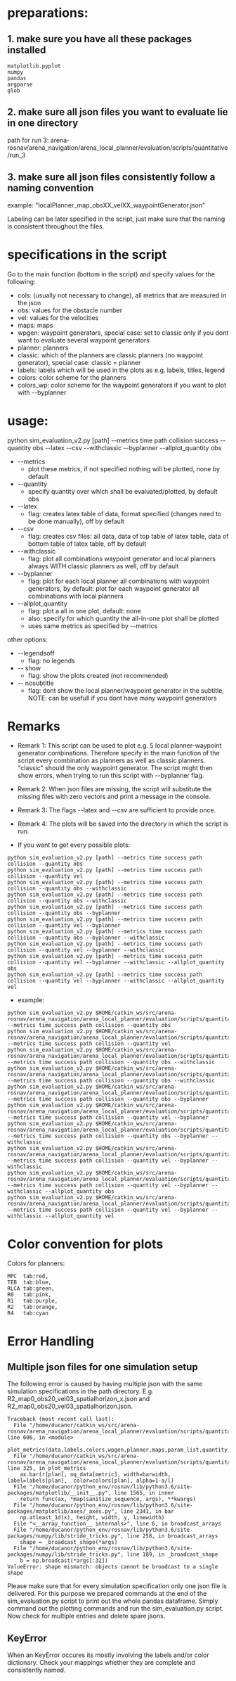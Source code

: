 # preparations:
## 1. make sure you have all these packages installed
```
matplotlib.pyplot
numpy
pandas
argparse
glob
```
## 2. make sure all json files you want to evaluate lie in one directory

path for run 3:
arena-rosnav/arena_navigation/arena_local_planner/evaluation/scripts/quantitative/run_3

## 3. make sure all json files consistently follow a naming convention

example: "localPlanner_map_obsXX_velXX_waypointGenerator.json"

Labeling can be later specified in the script, just make sure that the naming is consistent throughout the files.

# specifications in the script
Go to the main function (bottom in the script) and specify values for the following:
- cols:		(usually not necessary to change), all metrics that are measured in the json
- obs:		values for the obstacle number
- vel:		values for the velocities
- maps:		maps
- wpgen:		waypoint generators, special case: set to classic only if you dont want to evaluate several waypoint generators
- planner:	planners
- classic:	which of the planners are classic planners (no waypoint generator), special case: classic = planner
- labels:	labels which will be used in the plots as e.g. labels, titles, legend
- colors:	color scheme for the planners
- colors_wp:	color scheme for the waypoint generators if you want to plot with --byplanner

# usage:
python sim_evaluation_v2.py [path] --metrics time path collision success --quantity obs --latex --csv --withclassic --byplanner --allplot_quantity obs
- --metrics	
	- plot these metrics, if not specified nothing will be plotted, none by default
- --quantity	
	- specify quantity over which shall be evaluated/plotted, by default obs
- --latex		
	- flag: creates latex table of data, format specified (changes need to be done manually), off by default
- --csv		
	- flag: creates csv files: all data, data of top table of latex table, data of bottom table of latex table, off by default
- --withclassic	
	- flag: plot all combinations waypoint generator and local planners always WITH classic planners as well, off by default
- --byplanner	
	- flag: plot for each local planner all combinations with waypoint generators, by default: plot for each waypoint generator all combinations with local planners
- --allplot_quantity
	- flag: plot a all in one plot, default: none
	- also: specify for which quantity the all-in-one plot shall be plotted
	- uses same metrics as specified by --metrics

other options:
- --legendsoff	
	- flag: no legends
- -- show		
	- flag: show the plots created (not recommended)
- -- nosubtitle	
	- flag: dont show the local planner/waypoint generator in the subtitle, NOTE: can be usefull if you dont have many waypoint generators

# Remarks
- Remark 1:
This script can be used to plot e.g. 5 local planner-waypoint generator combinations.
Therefore specify in the main function of the script every combination as planners as well as classic planners.
"classic" should the only waypoint generator.
The script might then show errors, when trying to run this script with --byplanner flag.

- Remark 2:
When json files are missing, the script will substitute the missing files with zero vectors and print a message in the console.

- Remark 3:
The flags --latex and --csv are sufficient to provide once.

- Remark 4:
The plots will be saved into the directory in which the script is run.

- If you want to get every possible plots:
```
python sim_evaluation_v2.py [path] --metrics time success path collision --quantity obs
python sim_evaluation_v2.py [path] --metrics time success path collision --quantity vel
python sim_evaluation_v2.py [path] --metrics time success path collision --quantity obs --withclassic
python sim_evaluation_v2.py [path] --metrics time success path collision --quantity obs --withclassic
python sim_evaluation_v2.py [path] --metrics time success path collision --quantity obs --byplanner
python sim_evaluation_v2.py [path] --metrics time success path collision --quantity vel --byplanner
python sim_evaluation_v2.py [path] --metrics time success path collision --quantity obs --byplanner --withclassic
python sim_evaluation_v2.py [path] --metrics time success path collision --quantity vel --byplanner --withclassic
python sim_evaluation_v2.py [path] --metrics time success path collision --quantity vel --byplanner --withclassic --allplot_quantity obs
python sim_evaluation_v2.py [path] --metrics time success path collision --quantity vel --byplanner --withclassic --allplot_quantity vel
``` 
- example:
```
python sim_evaluation_v2.py $HOME/catkin_ws/src/arena-rosnav/arena_navigation/arena_local_planner/evaluation/scripts/quantitative/run_3 --metrics time success path collision --quantity obs
python sim_evaluation_v2.py $HOME/catkin_ws/src/arena-rosnav/arena_navigation/arena_local_planner/evaluation/scripts/quantitative/run_3 --metrics time success path collision --quantity vel
python sim_evaluation_v2.py $HOME/catkin_ws/src/arena-rosnav/arena_navigation/arena_local_planner/evaluation/scripts/quantitative/run_3 --metrics time success path collision --quantity obs --withclassic
python sim_evaluation_v2.py $HOME/catkin_ws/src/arena-rosnav/arena_navigation/arena_local_planner/evaluation/scripts/quantitative/run_3 --metrics time success path collision --quantity obs --withclassic
python sim_evaluation_v2.py $HOME/catkin_ws/src/arena-rosnav/arena_navigation/arena_local_planner/evaluation/scripts/quantitative/run_3 --metrics time success path collision --quantity obs --byplanner
python sim_evaluation_v2.py $HOME/catkin_ws/src/arena-rosnav/arena_navigation/arena_local_planner/evaluation/scripts/quantitative/run_3 --metrics time success path collision --quantity vel --byplanner
python sim_evaluation_v2.py $HOME/catkin_ws/src/arena-rosnav/arena_navigation/arena_local_planner/evaluation/scripts/quantitative/run_3 --metrics time success path collision --quantity obs --byplanner --withclassic
python sim_evaluation_v2.py $HOME/catkin_ws/src/arena-rosnav/arena_navigation/arena_local_planner/evaluation/scripts/quantitative/run_3 --metrics time success path collision --quantity vel --byplanner --withclassic
python sim_evaluation_v2.py $HOME/catkin_ws/src/arena-rosnav/arena_navigation/arena_local_planner/evaluation/scripts/quantitative/run_3 --metrics time success path collision --quantity vel --byplanner --withclassic --allplot_quantity obs
python sim_evaluation_v2.py $HOME/catkin_ws/src/arena-rosnav/arena_navigation/arena_local_planner/evaluation/scripts/quantitative/run_3 --metrics time success path collision --quantity vel --byplanner --withclassic --allplot_quantity vel
```
# Color convention for plots

Colors for planners:
```
MPC  tab:red,
TEB  tab:blue,
RLCA tab:green,
R0   tab:pink,
R1   tab:purple,
R2   tab:orange,
R4   tab:cyan
```

# Error Handling
## Multiple json files for one simulation setup
The following error is caused by having multiple json with the same simulation specifications in the path directory. E.g. R2_map0_obs20_vel03_spatialhorizon_x.json and R2_map0_obs20_vel03_spatialhorizon.json.

```
Traceback (most recent call last):
  File "/home/ducanor/catkin_ws/src/arena-rosnav/arena_navigation/arena_local_planner/evaluation/scripts/quantitative/sim_evaluation_v3.py", line 606, in <module>
    plot_metrics(data,labels,colors,wpgen,planner,maps,param_list,quantity,metrics,legendsoff,show,classic,withclassic,byplanner,nosubtitle)
  File "/home/ducanor/catkin_ws/src/arena-rosnav/arena_navigation/arena_local_planner/evaluation/scripts/quantitative/sim_evaluation_v3.py", line 325, in plot_metrics
    ax.bar(r[plan], oq_data[metric], width=barwidth, label=labels[plan],  color=colors[plan], alpha=1-a/l)
  File "/home/ducanor/python_env/rosnav/lib/python3.6/site-packages/matplotlib/__init__.py", line 1565, in inner
    return func(ax, *map(sanitize_sequence, args), **kwargs)
  File "/home/ducanor/python_env/rosnav/lib/python3.6/site-packages/matplotlib/axes/_axes.py", line 2341, in bar
    np.atleast_1d(x), height, width, y, linewidth)
  File "<__array_function__ internals>", line 6, in broadcast_arrays
  File "/home/ducanor/python_env/rosnav/lib/python3.6/site-packages/numpy/lib/stride_tricks.py", line 258, in broadcast_arrays
    shape = _broadcast_shape(*args)
  File "/home/ducanor/python_env/rosnav/lib/python3.6/site-packages/numpy/lib/stride_tricks.py", line 189, in _broadcast_shape
    b = np.broadcast(*args[:32])
ValueError: shape mismatch: objects cannot be broadcast to a single shape
```

Please make sure that for every simulation specification only one json file is delivered. For this purpose we prepared commands at the end of the sim_evaluation.py script to print out the whole pandas dataframe. Simply command out the plotting commands and run the sim_evaluation.py script. Now check for multiple entries and delete spare jsons.

## KeyError
When an KeyError occures its mostly involving the labels and/or color dictionary. Check your mappings whether they are complete and consistently named.
